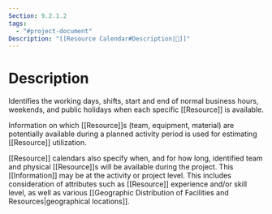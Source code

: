 ```yaml
---
Section: 9.2.1.2
tags:
  - "#project-document"
Description: "[[Resource Calendar#Description|📝]]"
---
```

# Description
Identifies the working days, shifts, start and end of normal business hours, weekends, and public holidays when each specific [[Resource]] is available.

Information on which [[Resource]]s (team, equipment, material) are potentially available during a planned activity period is used for estimating [[Resource]] utilization.

[[Resource]] calendars also specify when, and for how long, identified team and physical [[Resource]]s will be available during the project. This [[Information]] may be at the activity or project level. This includes consideration of attributes such as [[Resource]] experience and/or skill level, as well as various [[Geographic Distribution of Facilities and Resources|geographical locations]].
